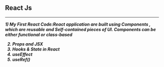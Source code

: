 ## React Js
<hr><i> <b>
1) My First React Code:React application are built using Components , which are reusable and Self-contained pieces of UI. Components can be either functional or class-based              
<br>
  
2) Props and JSX                           <br>
3) Hooks & State in React                  <br>
4) useEffect                               <br>
5) useRef()                               <br>


</b>
</i>
